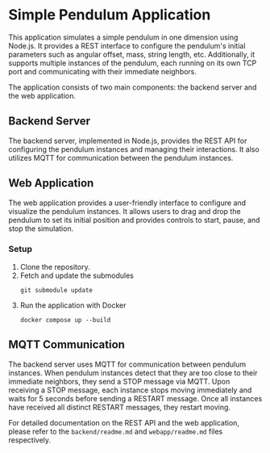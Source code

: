 # Simple Pendulum Application

This application simulates a simple pendulum in one dimension using Node.js. It provides a REST interface to configure the pendulum's initial parameters such as angular offset, mass, string length, etc. Additionally, it supports multiple instances of the pendulum, each running on its own TCP port and communicating with their immediate neighbors.

The application consists of two main components: the backend server and the web application.

## Backend Server

The backend server, implemented in Node.js, provides the REST API for configuring the pendulum instances and managing their interactions. It also utilizes MQTT for communication between the pendulum instances.

## Web Application

The web application provides a user-friendly interface to configure and visualize the pendulum instances. It allows users to drag and drop the pendulum to set its initial position and provides controls to start, pause, and stop the simulation.


### Setup

1. Clone the repository.
2. Fetch and update the submodules
    ```
    git submodule update
    ```
3. Run the application with Docker
    ```
    docker compose up --build
    ```

## MQTT Communication

The backend server uses MQTT for communication between pendulum instances. When pendulum instances detect that they are too close to their immediate neighbors, they send a STOP message via MQTT. Upon receiving a STOP message, each instance stops moving immediately and waits for 5 seconds before sending a RESTART message. Once all instances have received all distinct RESTART messages, they restart moving.

For detailed documentation on the REST API and the web application, please refer to the `backend/readme.md` and `webapp/readme.md` files respectively.
